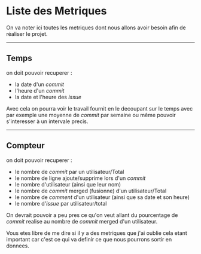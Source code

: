 # Liste des Metriques 

On va noter ici toutes les metriques dont nous allons avoir besoin afin de réaliser le projet.

---------------------------------
## Temps

on doit pouvoir recuperer :
- la date d'un *commit*
- l'heure d'un *commit*
- la date et l'heure des *issue*

Avec cela on pourra voir le travail fournit en le decoupant sur le temps avec par exemple une moyenne de *commit* par semaine ou même pouvoir s'interesser à un intervale precis.

-----------------------------------

## Compteur

on doit pouvoir recuperer :
- le nombre de *commit* par un utilisateur/Total
- le nombre de ligne ajoute/supprime lors d'un *commit*
- le nombre d'utilisateur (ainsi que leur nom)
- le nombre de *commit* merged (fusionne) d'un utilisateur/Total
- le nombre de *comment* d'un utilisateur (ainsi que sa date et son heure)
- le nombre d'*issue* par utilisateur/total

On devrait pouvoir a peu pres ce qu'on veut allant du pourcentage de *commit* realise au nombre de *commit* merged d'un utilisateur.


Vous etes libre de me dire si il y a des metriques que j'ai oublie cela etant important car c'est ce qui va definir ce que nous pourrons sortir en donnees.
